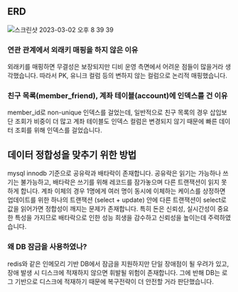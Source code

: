 ## ERD
![스크린샷 2023-03-02 오후 8 39 39](https://user-images.githubusercontent.com/25299428/222419463-35afd0ab-5c57-4e23-85c4-1f3a77cb30fb.png)
### 연관 관계에서 외래키 매핑을 하지 않은 이유
외래키를 매핑하면 무결성은 보장되지만 디비 운영 측면에서 어려운 점들이 많을거라 생각했습니다. 따라서 PK, 유니크 컬럼 등의 변하지 않는 컬럼으로 논리적 매핑했습니다.
### 친구 목록(member_friend), 계좌 테이블(account)에 인덱스를 건 이유
member_id로 non-unique 인덱스를 걸었는데, 일반적으로 친구 목록의 경우 삽입보단 조회가 비중이 더 많고 계좌 테이블도 인덱스 컬럼은 변경되지 않기 때문에 빠른 데이터 조회를 위해 인덱스를 걸었습니다.

## 데이터 정합성을 맞추기 위한 방법
mysql innodb 기준으로 공유락과 배타락이 존재합니다. 공유락은 읽기는 가능하나 쓰기는 불가능하고, 배타락은 쓰기를 위해 레코드를 잠가놓으며 다른 트랜잭션이 읽지 못하게 합니다.
계좌 이체의 경우 1명에게 여러 명이 동시에 이체하는 케이스를 상정하면 업데이트를 위한 하나의 트랜잭션 (select + update) 안에 다른 트랜잭션이 select로 값을 읽어가면 정합성이 깨지는 문제가 존재합니다.
특히 돈은 신뢰성, 실시간성이 중요한 특성을 가지므로 배타락으로 인한 성능 희생을 감수하고 신뢰성을 높이는데 주력하였습니다.
### 왜 DB 잠금을 사용하였나?
redis와 같은 인메모리 기반 DB에서 잠금을 지원하지만 단일 장애점이 될 우려가 있고, 장애 발생 시 디스크에 적재하지 않으면 휘발될 위험이 존재합니다.
그에 반해 DB는 로그 기반으로 디스크에 적재하기 때문에 복구전략이 더 안전할 거라 판단했습니다.

